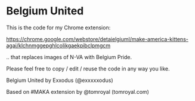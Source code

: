 # Belgium United

This is the code for my Chrome extension:

https://chrome.google.com/webstore/detaielgiuml/make-america-kittens-agai/klchnmggepghlcolikgaekpibclpmgcm

.. that replaces images of N-VA with Belgium Pride.

Please feel free to copy / edit / reuse the code in any way you like. 

Belgium United by Exxodus (@exxxxxodus)

Based on #MAKA extension by @tomroyal (tomroyal.com)
